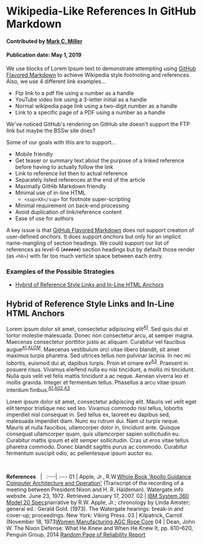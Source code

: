# Wikipedia-Like References In GitHub Markdown

#### Contributed by [Mark C. Miller](https://github.com/markcmiller86)

#### Publication date: May 1, 2019

We use blocks of Lorem Ipsum text to
demonstrate attempting using
[GitHub Flavored Markdown](https://github.github.com/gfm/)
to achieve Wikipedia style footnoting and references. 
Also, we use 4 different link examples...

- Ftp link to a pdf file using a number as a handle
- YouTube video link using a 3-letter initial as a handle
- Normal wikipedia page link using a two-digit number as a handle
- Link to a specific page of a PDF using a number as a handle

We've noticed GitHub's rendering on GitHub site doesn't support the FTP link
but maybe the BSSw site does?

Some of our goals with this are to support...

- Mobile friendly
- Get teaser or summary text about the purpose of a linked reference
  before having to actually follow the link
- Link to reference list then to actual reference
- Separately listed references at the end of the article
- Maximally GitHib Markdown friendly
- Minimal use of in-line HTML
  - `<sup>XX</sup>` for footnote super-scripting
- Minimal requirement on back-end processing
- Avoid duplication of link/reference content
- Ease of use for authors

A key issue is that [GitHub Flavored Markdown](https://github.github.com/gfm/)
does not support creation of user-defined *anchors*. It does support *anchors*
but only for an implicit name-mangling of section headings. We could support
our list of references as level-6 (`######`) section headings but by default
those render (as `<h6>`) with far too much verticle space between each entry.

### Examples of the Possible Strategies

- [Hybrid of Reference Style Links and In-Line HTML Anchors](#hybrid-of-reference-style-links-and-in-line-html-anchors)

## Hybrid of Reference Style Links and In-Line HTML Anchors

Lorem ipsum dolor sit amet, consectetur adipiscing elit<sup>[A1]</sup>.
Sed quis dui et tortor molestie malesuada. Donec non consectetur arcu,
at semper magna.  Maecenas consectetur porttitor justo ac aliquam.
Curabitur vel faucibus augue<sup>[A1],[ALCM]</sup>. Maecenas vestibulum
orci vitae libero blandit, sit amet maximus turpis pharetra. Sed ultrices
tellus non pulvinar lacinia. In nec mi lobortis, euismod dui at, dapibus
turpis. Proin et ornare ex<sup>[A3]</sup>. Praesent in posuere risus.
Vivamus eleifend nulla eu nisi tincidunt, a mollis mi tincidunt. Nulla
quis velit vel felis mattis tincidunt a ac neque. Aenean viverra leo et
mollis gravida. Integer et fermentum tellus. Phasellus a arcu vitae ipsum
interdum finibus.<sup>[A1],[A02],[A3]</sup>

Lorem ipsum dolor sit amet, consectetur adipiscing elit. Mauris vel velit eget elit tempor tristique nec sed leo. Vivamus commodo nisl tellus, lobortis imperdiet nisl consequat in. Sed tellus ex, laoreet eu dapibus sed, malesuada imperdiet diam. Nunc eu rutrum dui. Nam ut turpis neque. Mauris at nulla faucibus, ullamcorper dolor in, tincidunt ante. Quisque consequat ullamcorper quam, quis ullamcorper sapien sollicitudin eu. Curabitur mattis ipsum et elit semper sollicitudin. Cras ut eros vitae tellus pharetra commodo. Donec blandit sagittis purus ac commodo. Curabitur fermentum suscipit odio, ac pellentesque ipsum auctor eu.


[A1]: #B1 "Whole Book 'Apollo Guidance Computer Architecture and Operation'"
[ALCM]: #BLCM "Women Manufacturing AGC Rope Core"
[A02]: #B02 "IBM System 360 Model 20 Specs"
[A3]: #B3 "Random Page of Reliability Report"

<br>

**References**
&nbsp; | &nbsp;
:---| :--- 
<a name="B1"></a>01 | Apple, Jr., R.W.[Whole Book 'Apollo Guidance Computer Architecture and Operation'](ftp://ssh.esac.esa.int/pub/ekuulker/Apollo15/The-Apollo-Guidance-Computer-Architecture-and-Operation.pdf) (Transcript of the recording of a meeting between President Nixon and H. R. Haldeman). Watergate.info website. June 23, 1972. Retrieved January 17, 2007.
<a name="BLCM"></a>02 | [IBM System 360 Model 20 Specs](https://en.wikipedia.org/wiki/IBM_System/360_Model_20)narrative by R.W. Apple, Jr.; chronology by Linda Amster; general ed.: Gerald Gold. (1973). The Watergate hearings: break-in and cover-up; proceedings. New York: Viking Press. 
<a name="B02"></a>03 | Kilpatrick, Carroll (November 18, 1973[Women Manufacturing AGC Rope Core](https://youtu.be/YIBhPsyYCiM)
<a name="B3"></a>04 | Dean, John W. The Nixon Defense: What He Knew and When He Knew It, pp. 610–620, Penguin Group, 2014 [Random Page of Reliability Report](https://www.ibiblio.org/apollo/klabs/history/history_docs/r713.pdf?#page=39) 

<!-- Frontend strips out table formatting, so trying another approach -->

<!---
Publish: preview
Categories: collaboration
Topics: projects and organizations
Tags: bssw-blog-article
Level: 2
Prerequisites: default
Aggregate: none
--->
